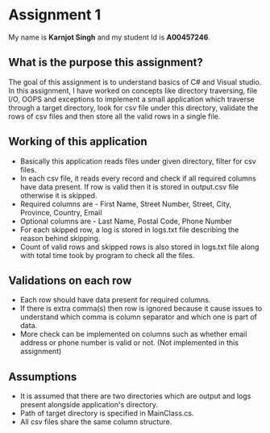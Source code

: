 # Assignment 1
 My name is **Karnjot Singh** and my student Id is **A00457246**.
 
 ## What is the purpose this assignment?
 The goal of this assignment is to understand basics of C# and Visual studio. In this assignment, I have worked on concepts like directory traversing, file I/O, OOPS and exceptions to implement a small application which traverse through a target directory, look for csv file under this directory, validate the rows of csv files and then store all the valid rows in a single file.
 
 ## Working of this application
 - Basically this application reads files under given directory, filter for csv files.
 - In each csv file, it reads every record and check if all required columns have data present. If row is valid then it is stored in output.csv file otherwise it is skipped.
 - Required columns are - First Name, Street Number, Street, City, Province, Country, Email
 - Optional columns are - Last Name, Postal Code, Phone Number
 - For each skipped row, a log is stored in logs.txt file describing the reason behind skipping.
 - Count of valid rows and skipped rows is also stored in logs.txt file along with total time took by program to check all the files.
 
 ## Validations on each row
 - Each row should have data present for required columns.
 - If there is extra comma(s) then row is ignored because it cause issues to understand which comma is column separator and which one is part of data.
 - More check can be implemented on columns such as whether email address or phone number is valid or not. (Not implemented in this assignment)
 
 ## Assumptions
 - It is assumed that there are two directories which are output and logs present alongside application's directory.
 - Path of target directory is specified in MainClass.cs.
 - All csv files share the same column structure.
